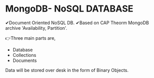 # MongoDB- NoSQL DATABASE
✔Document Oriented NoSQL DB.
✔Based on CAP Theorm MongoDB archive 'Availability, Partition'.

👉Three main parts are,
   * Database
   * Collections
   * Documents
   
 Data will be stored over desk in the form of Binary Objects.
 
 
